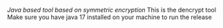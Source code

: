 *Java based tool based on symmetric encryption*
This is the dencrypt tool
Make sure you have java 17 installed on your machine to run the release
